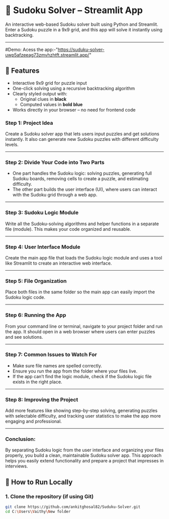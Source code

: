 # 🧩 Sudoku Solver – Streamlit App

An interactive web-based Sudoku solver built using Python and Streamlit.  
Enter a Sudoku puzzle in a 9x9 grid, and this app will solve it instantly using backtracking.

---
#Demo:
Acess the app:-"https://suduku-solver-uwp5afzeeag73zmvhzhtft.streamlit.app/"
## 🚀 Features

- Interactive 9x9 grid for puzzle input
- One-click solving using a recursive backtracking algorithm
- Clearly styled output with:
  - Original clues in **black**
  - Computed values in **bold blue**
- Works directly in your browser – no need for frontend code




### Step 1: **Project Idea**

Create a Sudoku solver app that lets users input puzzles and get solutions instantly. It also can generate new Sudoku puzzles with different difficulty levels.

---

### Step 2: **Divide Your Code into Two Parts**

* One part handles the Sudoku logic: solving puzzles, generating full Sudoku boards, removing cells to create a puzzle, and estimating difficulty.
* The other part builds the user interface (UI), where users can interact with the Sudoku grid through a web app.

---

### Step 3: **Sudoku Logic Module**

Write all the Sudoku-solving algorithms and helper functions in a separate file (module). This makes your code organized and reusable.

---

### Step 4: **User Interface Module**

Create the main app file that loads the Sudoku logic module and uses a tool like Streamlit to create an interactive web interface.

---

### Step 5: **File Organization**

Place both files in the same folder so the main app can easily import the Sudoku logic code.

---

### Step 6: **Running the App**

From your command line or terminal, navigate to your project folder and run the app. It should open in a web browser where users can enter puzzles and see solutions.

---

### Step 7: **Common Issues to Watch For**

* Make sure file names are spelled correctly.
* Ensure you run the app from the folder where your files live.
* If the app can’t find the logic module, check if the Sudoku logic file exists in the right place.

---

### Step 8: **Improving the Project**

Add more features like showing step-by-step solving, generating puzzles with selectable difficulty, and tracking user statistics to make the app more engaging and professional.

---

### Conclusion:

By separating Sudoku logic from the user interface and organizing your files properly, you build a clean, maintainable Sudoku solver app. This approach helps you easily extend functionality and prepare a project that impresses in interviews.


## 🔧 How to Run Locally

### 1. Clone the repository (if using Git)

```bash
git clone https://github.com/ankitghosal82/Suduku-Solver.git
cd C:\Users\Vaithy\New folder
